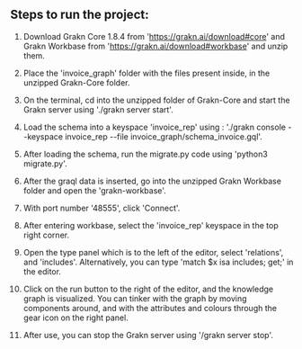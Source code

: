 ## Steps to run the project:

1. Download Grakn Core 1.8.4 from 'https://grakn.ai/download#core' and Grakn Workbase from 'https://grakn.ai/download#workbase' and unzip them.

2. Place the 'invoice_graph' folder with the files present inside, in the unzipped Grakn-Core folder.

3. On the terminal, cd into the unzipped folder of Grakn-Core and start the Grakn server using './grakn server start'.

4. Load the schema into a keyspace 'invoice_rep' using : './grakn console --keyspace invoice_rep --file invoice_graph/schema_invoice.gql'.

5. After loading the schema, run the migrate.py code using 'python3 migrate.py'.

6. After the graql data is inserted, go into the unzipped Grakn Workbase folder and open the 'grakn-workbase'.

7. With port number '48555', click 'Connect'.

8. After entering workbase, select the 'invoice_rep' keyspace in the top right corner.

9. Open the type panel which is to the left of the editor, select 'relations', and 'includes'. Alternatively, you can type 'match $x isa includes; get;' in the editor.

10. Click on the run button to the right of the editor, and the knowledge graph is visualized. You can tinker with the graph by moving components around, and with the attributes and colours through the gear icon on the right panel.

11. After use, you can stop the Grakn server using '/grakn server stop'.


